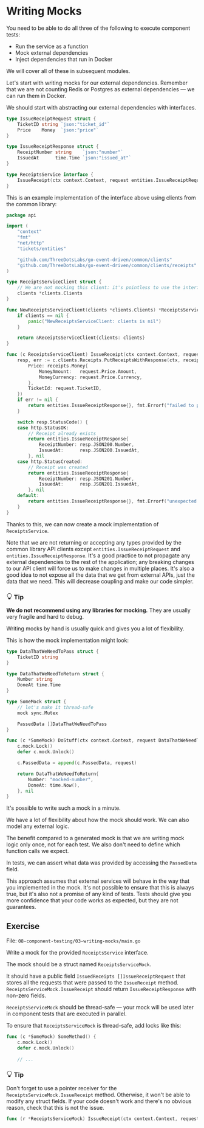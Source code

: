 # Writing Mocks

You need to be able to do all three of the following to execute component tests:
- Run the service as a function
- Mock external dependencies
- Inject dependencies that run in Docker

We will cover all of these in subsequent modules.

Let's start with writing mocks for our external dependencies. 
Remember that we are not counting Redis or Postgres as external dependencies — we can run them in Docker.

We should start with abstracting our external dependencies with interfaces.

```go
type IssueReceiptRequest struct {
	TicketID string `json:"ticket_id"`
	Price    Money  `json:"price"`
}

type IssueReceiptResponse struct {
	ReceiptNumber string    `json:"number"`
	IssuedAt      time.Time `json:"issued_at"`
}

type ReceiptsService interface {
	IssueReceipt(ctx context.Context, request entities.IssueReceiptRequest) (entities.IssueReceiptResponse, error)
}
```

This is an example implementation of the interface above using clients from the common library:

```go
package api

import (
	"context"
	"fmt"
	"net/http"
	"tickets/entities"

	"github.com/ThreeDotsLabs/go-event-driven/common/clients"
	"github.com/ThreeDotsLabs/go-event-driven/common/clients/receipts"
)

type ReceiptsServiceClient struct {
	// We are not mocking this client: it's pointless to use the interface here
	clients *clients.Clients
}

func NewReceiptsServiceClient(clients *clients.Clients) *ReceiptsServiceClient {
	if clients == nil {
		panic("NewReceiptsServiceClient: clients is nil")
	}

	return &ReceiptsServiceClient{clients: clients}
}

func (c ReceiptsServiceClient) IssueReceipt(ctx context.Context, request entities.IssueReceiptRequest) (entities.IssueReceiptResponse, error) {
	resp, err := c.clients.Receipts.PutReceiptsWithResponse(ctx, receipts.CreateReceipt{
		Price: receipts.Money{
			MoneyAmount:   request.Price.Amount,
			MoneyCurrency: request.Price.Currency,
		},
		TicketId: request.TicketID,
	})
	if err != nil {
		return entities.IssueReceiptResponse{}, fmt.Errorf("failed to post receipt: %w", err)
	}

	switch resp.StatusCode() {
	case http.StatusOK:
		// Receipt already exists
		return entities.IssueReceiptResponse{
			ReceiptNumber: resp.JSON200.Number,
			IssuedAt:      resp.JSON200.IssuedAt,
		}, nil
	case http.StatusCreated:
		// Receipt was created
		return entities.IssueReceiptResponse{
			ReceiptNumber: resp.JSON201.Number,
			IssuedAt:      resp.JSON201.IssuedAt,
		}, nil
	default:
		return entities.IssueReceiptResponse{}, fmt.Errorf("unexpected status code for POST receipts-api/receipts: %d", resp.StatusCode())
	}
}
```

Thanks to this, we can now create a mock implementation of `ReceiptsService`.

Note that we are not returning or accepting any types provided by the common library API clients except `entities.IssueReceiptRequest` and `entities.IssueReceiptResponse`.
It's a good practice to not propagate any external dependencies to the rest of the application; any breaking changes to our API client will force us to make changes in multiple places.
It's also a good idea to not expose all the data that we get from external APIs,  just the data that we need. 
This will decrease coupling and make our code simpler.


<div class="alert alert-dismissible bg-light-primary d-flex flex-column flex-sm-row p-7 mb-10">
    <div class="d-flex flex-column">
        <h3 class="mb-5 text-dark">
			<svg xmlns="http://www.w3.org/2000/svg" width="16" height="16" fill="currentColor" class="bi bi-lightbulb text-primary" viewBox="0 0 16 16">
			  <path d="M2 6a6 6 0 1 1 10.174 4.31c-.203.196-.359.4-.453.619l-.762 1.769A.5.5 0 0 1 10.5 13a.5.5 0 0 1 0 1 .5.5 0 0 1 0 1l-.224.447a1 1 0 0 1-.894.553H6.618a1 1 0 0 1-.894-.553L5.5 15a.5.5 0 0 1 0-1 .5.5 0 0 1 0-1 .5.5 0 0 1-.46-.302l-.761-1.77a1.964 1.964 0 0 0-.453-.618A5.984 5.984 0 0 1 2 6zm6-5a5 5 0 0 0-3.479 8.592c.263.254.514.564.676.941L5.83 12h4.342l.632-1.467c.162-.377.413-.687.676-.941A5 5 0 0 0 8 1z"/>
			</svg>
			Tip
		</h3>
        <span>

**We do not recommend using any libraries for mocking.**
They are usually very fragile and hard to debug.

Writing mocks by hand is usually quick and gives you a lot of flexibility.

</span>
	</div>
	</div>

This is how the mock implementation might look:

```go
type DataThatWeNeedToPass struct {
	TicketID string
}

type DataThatWeNeedToReturn struct {
	Number string
	DoneAt time.Time
}

type SomeMock struct {
	// let's make it thread-safe
	mock sync.Mutex

	PassedData []DataThatWeNeedToPass
}

func (c *SomeMock) DoStuff(ctx context.Context, request DataThatWeNeedToPass) (DataThatWeNeedToReturn, error) {
	c.mock.Lock()
	defer c.mock.Unlock()

	c.PassedData = append(c.PassedData, request)

	return DataThatWeNeedToReturn{
        Number: "mocked-number",
		DoneAt: time.Now(),
	}, nil
}
```

It's possible to write such a mock in a minute.

We have a lot of flexibility about how the mock should work.
We can also model any external logic.

The benefit compared to a generated mock is that we are writing mock logic only once, not for each test.
We also don't need to define which function calls we expect.

In tests, we can assert what data was provided by accessing the `PassedData` field.

This approach assumes that external services will behave in the way that you implemented in the mock.
It's not possible to ensure that this is always true, but it's also not a promise of any kind of tests.
Tests should give you more confidence that your code works as expected, but they are not guarantees.

## Exercise

File: `08-component-testing/03-writing-mocks/main.go`

Write a mock for the provided `ReceiptsService` interface.

The mock should be a struct named `ReceiptsServiceMock`.

It should have a public field `IssuedReceipts []IssueReceiptRequest` that stores all the requests that were passed to the `IssueReceipt` method.
`ReceiptsServiceMock.IssueReceipt` should return `IssueReceiptResponse` with non-zero fields.

`ReceiptsServiceMock` should be thread-safe — your mock will be used later in component tests that are executed in parallel.

To ensure that `ReceiptsServiceMock` is thread-safe, add locks like this:


```go
func (c *SomeMock) SomeMethod() {
	c.mock.Lock()
	defer c.mock.Unlock()
	
	// ...
```


<div class="alert alert-dismissible bg-light-primary d-flex flex-column flex-sm-row p-7 mb-10">
    <div class="d-flex flex-column">
        <h3 class="mb-5 text-dark">
			<svg xmlns="http://www.w3.org/2000/svg" width="16" height="16" fill="currentColor" class="bi bi-lightbulb text-primary" viewBox="0 0 16 16">
			  <path d="M2 6a6 6 0 1 1 10.174 4.31c-.203.196-.359.4-.453.619l-.762 1.769A.5.5 0 0 1 10.5 13a.5.5 0 0 1 0 1 .5.5 0 0 1 0 1l-.224.447a1 1 0 0 1-.894.553H6.618a1 1 0 0 1-.894-.553L5.5 15a.5.5 0 0 1 0-1 .5.5 0 0 1 0-1 .5.5 0 0 1-.46-.302l-.761-1.77a1.964 1.964 0 0 0-.453-.618A5.984 5.984 0 0 1 2 6zm6-5a5 5 0 0 0-3.479 8.592c.263.254.514.564.676.941L5.83 12h4.342l.632-1.467c.162-.377.413-.687.676-.941A5 5 0 0 0 8 1z"/>
			</svg>
			Tip
		</h3>
        <span>

Don't forget to use a pointer receiver for the `ReceiptsServiceMock.IssueReceipt` method.
Otherwise, it won't be able to modify any struct fields.
If your code doesn't work and there's no obvious reason, check that this is not the issue.

```go
func (r *ReceiptsServiceMock) IssueReceipt(ctx context.Context, request IssueReceiptRequest) (IssueReceiptResponse, error) {
```
